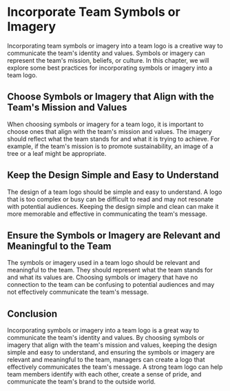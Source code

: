 # Incorporate Team Symbols or Imagery

Incorporating team symbols or imagery into a team logo is a creative way to communicate the team's identity and values. Symbols or imagery can represent the team's mission, beliefs, or culture. In this chapter, we will explore some best practices for incorporating symbols or imagery into a team logo.

## Choose Symbols or Imagery that Align with the Team's Mission and Values

When choosing symbols or imagery for a team logo, it is important to choose ones that align with the team's mission and values. The imagery should reflect what the team stands for and what it is trying to achieve. For example, if the team's mission is to promote sustainability, an image of a tree or a leaf might be appropriate.

## Keep the Design Simple and Easy to Understand

The design of a team logo should be simple and easy to understand. A logo that is too complex or busy can be difficult to read and may not resonate with potential audiences. Keeping the design simple and clean can make it more memorable and effective in communicating the team's message.

## Ensure the Symbols or Imagery are Relevant and Meaningful to the Team

The symbols or imagery used in a team logo should be relevant and meaningful to the team. They should represent what the team stands for and what its values are. Choosing symbols or imagery that have no connection to the team can be confusing to potential audiences and may not effectively communicate the team's message.

## Conclusion

Incorporating symbols or imagery into a team logo is a great way to communicate the team's identity and values. By choosing symbols or imagery that align with the team's mission and values, keeping the design simple and easy to understand, and ensuring the symbols or imagery are relevant and meaningful to the team, managers can create a logo that effectively communicates the team's message. A strong team logo can help team members identify with each other, create a sense of pride, and communicate the team's brand to the outside world.
